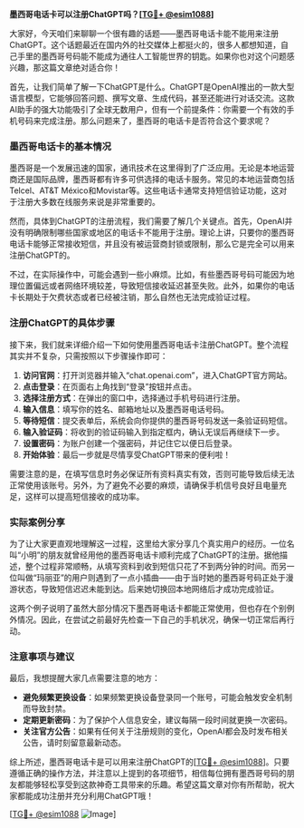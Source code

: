 **墨西哥电话卡可以注册ChatGPT吗？[[TG💪+ @esim1088](https://t.me/s/esim1088)]**

大家好，今天咱们来聊聊一个很有趣的话题——墨西哥电话卡能不能用来注册ChatGPT。这个话题最近在国内外的社交媒体上都挺火的，很多人都想知道，自己手里的墨西哥号码能不能成为通往人工智能世界的钥匙。如果你也对这个问题感兴趣，那这篇文章绝对适合你！

首先，让我们简单了解一下ChatGPT是什么。ChatGPT是OpenAI推出的一款大型语言模型，它能够回答问题、撰写文章、生成代码，甚至还能进行对话交流。这款AI助手的强大功能吸引了全球无数用户，但有一个前提条件：你需要一个有效的手机号码来完成注册。那么问题来了，墨西哥的电话卡是否符合这个要求呢？

### 墨西哥电话卡的基本情况

墨西哥是一个发展迅速的国家，通讯技术在这里得到了广泛应用。无论是本地运营商还是国际品牌，墨西哥都有许多可供选择的电话卡服务。常见的本地运营商包括Telcel、AT&T México和Movistar等。这些电话卡通常支持短信验证功能，这对于注册大多数在线服务来说是非常重要的。

然而，具体到ChatGPT的注册流程，我们需要了解几个关键点。首先，OpenAI并没有明确限制哪些国家或地区的电话卡不能用于注册。理论上讲，只要你的墨西哥电话卡能够正常接收短信，并且没有被运营商封锁或限制，那么它是完全可以用来注册ChatGPT的。

不过，在实际操作中，可能会遇到一些小麻烦。比如，有些墨西哥号码可能因为地理位置偏远或者网络环境较差，导致短信接收延迟甚至失败。此外，如果你的电话卡长期处于欠费状态或者已经被注销，那么自然也无法完成验证过程。

### 注册ChatGPT的具体步骤

接下来，我们就来详细介绍一下如何使用墨西哥电话卡注册ChatGPT。整个流程其实并不复杂，只需按照以下步骤操作即可：

1. **访问官网**：打开浏览器并输入“chat.openai.com”，进入ChatGPT官方网站。
2. **点击登录**：在页面右上角找到“登录”按钮并点击。
3. **选择注册方式**：在弹出的窗口中，选择通过手机号码进行注册。
4. **输入信息**：填写你的姓名、邮箱地址以及墨西哥电话号码。
5. **等待短信**：提交表单后，系统会向你提供的墨西哥号码发送一条验证码短信。
6. **输入验证码**：将收到的验证码输入到指定框内，确认无误后再继续下一步。
7. **设置密码**：为账户创建一个强密码，并记住它以便日后登录。
8. **开始体验**：最后一步就是尽情享受ChatGPT带来的便利啦！

需要注意的是，在填写信息时务必保证所有资料真实有效，否则可能导致后续无法正常使用该账号。另外，为了避免不必要的麻烦，请确保手机信号良好且电量充足，这样可以提高短信接收的成功率。

### 实际案例分享

为了让大家更直观地理解这一过程，这里给大家分享几个真实用户的经历。一位名叫“小明”的朋友就曾经用他的墨西哥电话卡顺利完成了ChatGPT的注册。据他描述，整个过程非常顺畅，从填写资料到收到短信只花了不到两分钟的时间。而另一位叫做“玛丽亚”的用户则遇到了一点小插曲——由于当时她的墨西哥号码正处于漫游状态，导致短信迟迟未能到达。后来她切换回本地网络后才成功完成验证。

这两个例子说明了虽然大部分情况下墨西哥电话卡都能正常使用，但也存在个别例外情况。因此，在尝试之前最好先检查一下自己的手机状况，确保一切正常后再行动。

### 注意事项与建议

最后，我想提醒大家几点需要注意的地方：

- **避免频繁更换设备**：如果频繁更换设备登录同一个账号，可能会触发安全机制而导致封禁。
- **定期更新密码**：为了保护个人信息安全，建议每隔一段时间就更换一次密码。
- **关注官方公告**：如果有任何关于注册规则的变化，OpenAI都会及时发布相关公告，请时刻留意最新动态。

综上所述，墨西哥电话卡是可以用来注册ChatGPT的[[TG💪+ @esim1088](https://t.me/s/esim1088)]。只要遵循正确的操作方法，并注意以上提到的各项细节，相信每位拥有墨西哥号码的朋友都能够轻松享受到这款神奇工具带来的乐趣。希望这篇文章对你有所帮助，祝大家都能成功注册并充分利用ChatGPT哦！

[[TG💪+ @esim1088](https://t.me/s/esim1088) ![Image](https://i.postimg.cc/4NQfJmqS/Snipaste-2025-05-13-00-14-12.png)]